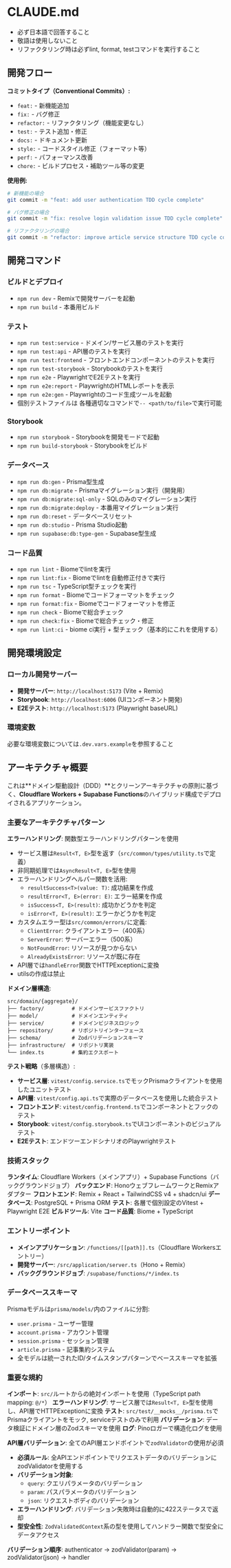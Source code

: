 # CLAUDE.md

- 必ず日本語で回答すること
- 敬語は使用しないこと
- リファクタリング時は必ずlint, format, testコマンドを実行すること

## 開発フロー

**コミットタイプ（Conventional Commits）:**

- `feat:` - 新機能追加
- `fix:` - バグ修正
- `refactor:` - リファクタリング（機能変更なし）
- `test:` - テスト追加・修正
- `docs:` - ドキュメント更新
- `style:` - コードスタイル修正（フォーマット等）
- `perf:` - パフォーマンス改善
- `chore:` - ビルドプロセス・補助ツール等の変更

**使用例:**

```bash
# 新機能の場合
git commit -m "feat: add user authentication TDD cycle complete"

# バグ修正の場合
git commit -m "fix: resolve login validation issue TDD cycle complete"

# リファクタリングの場合
git commit -m "refactor: improve article service structure TDD cycle complete"
```

## 開発コマンド

### ビルドとデプロイ

- `npm run dev` - Remixで開発サーバーを起動
- `npm run build` - 本番用ビルド

### テスト

- `npm run test:service` - ドメイン/サービス層のテストを実行
- `npm run test:api` - API層のテストを実行
- `npm run test:frontend` - フロントエンドコンポーネントのテストを実行
- `npm run test-storybook` - Storybookのテストを実行
- `npm run e2e` - PlaywrightでE2Eテストを実行
- `npm run e2e:report` - PlaywrightのHTMLレポートを表示
- `npm run e2e:gen` - Playwrightのコード生成ツールを起動
- 個別テストファイルは 各種適切なコマンドで`-- <path/to/file>`で実行可能

### Storybook

- `npm run storybook` - Storybookを開発モードで起動
- `npm run build-storybook` - Storybookをビルド

### データベース

- `npm run db:gen` - Prisma型生成
- `npm run db:migrate` - Prismaマイグレーション実行（開発用）
- `npm run db:migrate:sql-only` - SQLのみのマイグレーション実行
- `npm run db:migrate:deploy` - 本番用マイグレーション実行
- `npm run db:reset` - データベースリセット
- `npm run db:studio` - Prisma Studio起動
- `npm run supabase:db:type-gen` - Supabase型生成

### コード品質

- `npm run lint` - Biomeでlintを実行
- `npm run lint:fix` - Biomeでlintを自動修正付きで実行
- `npm run tsc` - TypeScript型チェックを実行
- `npm run format` - Biomeでコードフォーマットをチェック
- `npm run format:fix` - Biomeでコードフォーマットを修正
- `npm run check` - Biomeで総合チェック
- `npm run check:fix` - Biomeで総合チェック・修正
- `npm run lint:ci` - biome ci実行 + 型チェック（基本的にこれを使用する）

## 開発環境設定

### ローカル開発サーバー

- **開発サーバー**: `http://localhost:5173` (Vite + Remix)
- **Storybook**: `http://localhost:6006` (UIコンポーネント開発)
- **E2Eテスト**: `http://localhost:5173` (Playwright baseURL)

### 環境変数

必要な環境変数については`.dev.vars.example`を参照すること

## アーキテクチャ概要

これは**ドメイン駆動設計（DDD）**とクリーンアーキテクチャの原則に基づく、**Cloudflare Workers + Supabase Functions**のハイブリッド構成でデプロイされるアプリケーション。

### 主要なアーキテクチャパターン

**エラーハンドリング**: 関数型エラーハンドリングパターンを使用

- サービス層は`Result<T, E>`型を返す（`src/common/types/utility.ts`で定義）
- 非同期処理では`AsyncResult<T, E>`型を使用
- エラーハンドリングヘルパー関数を活用:
  - `resultSuccess<T>(value: T)`: 成功結果を作成
  - `resultError<T, E>(error: E)`: エラー結果を作成
  - `isSuccess<T, E>(result)`: 成功かどうかを判定
  - `isError<T, E>(result)`: エラーかどうかを判定
- カスタムエラー型は`src/common/errors/`に定義:
  - `ClientError`: クライアントエラー（400系）
  - `ServerError`: サーバーエラー（500系）
  - `NotFoundError`: リソースが見つからない
  - `AlreadyExistsError`: リソースが既に存在
- API層では`handleError`関数でHTTPExceptionに変換
- utilsの作成は禁止

**ドメイン層構造**:

```
src/domain/{aggregate}/
├── factory/         # ドメインサービスファクトリ
├── model/           # ドメインエンティティ
├── service/         # ドメインビジネスロジック
├── repository/      # リポジトリインターフェース
├── schema/          # Zodバリデーションスキーマ
├── infrastructure/  # リポジトリ実装
└── index.ts         # 集約エクスポート
```

**テスト戦略**（多層構造）:

- **サービス層**: `vitest/config.service.ts`でモックPrismaクライアントを使用したユニットテスト
- **API層**: `vitest/config.api.ts`で実際のデータベースを使用した統合テスト
- **フロントエンド**: `vitest/config.frontend.ts`でコンポーネントとフックのテスト
- **Storybook**: `vitest/config.storybook.ts`でUIコンポーネントのビジュアルテスト
- **E2Eテスト**: エンドツーエンドシナリオのPlaywrightテスト

### 技術スタック

**ランタイム**: Cloudflare Workers（メインアプリ）+ Supabase Functions（バックグラウンドジョブ）
**バックエンド**: HonoウェブフレームワークとRemixアダプター
**フロントエンド**: Remix + React + TailwindCSS v4 + shadcn/ui
**データベース**: PostgreSQL + Prisma ORM
**テスト**: 各層で個別設定のVitest + Playwright E2E
**ビルドツール**: Vite
**コード品質**: Biome + TypeScript

### エントリーポイント

- **メインアプリケーション**: `/functions/[[path]].ts`（Cloudflare Workersエントリー）
- **開発サーバー**: `/src/application/server.ts`（Hono + Remix）
- **バックグラウンドジョブ**: `/supabase/functions/*/index.ts`

### データベーススキーマ

Prismaモデルは`prisma/models/`内のファイルに分割:

- `user.prisma` - ユーザー管理
- `account.prisma` - アカウント管理
- `session.prisma` - セッション管理
- `article.prisma` - 記事集約システム
- 全モデルは統一されたID/タイムスタンプパターンでベーススキーマを拡張

### 重要な規約

**インポート**: `src/`ルートからの絶対インポートを使用（TypeScript path mapping: `@/*`）
**エラーハンドリング**: サービス層では`Result<T, E>`型を使用し、API層でHTTPExceptionに変換
**テスト**: `src/test/__mocks__/prisma.ts`でPrismaクライアントをモック, serviceテストのみで利用
**バリデーション**: データ検証にドメイン層のZodスキーマを使用
**ログ**: Pinoロガーで構造化ログを使用

**API層バリデーション**: 全てのAPI層エンドポイントで`zodValidator`の使用が必須

- **必須ルール**: 全APIエンドポイントでリクエストデータのバリデーションにzodValidatorを使用する
- **バリデーション対象**: 
  - `query`: クエリパラメータのバリデーション
  - `param`: パスパラメータのバリデーション  
  - `json`: リクエストボディのバリデーション
- **エラーハンドリング**: バリデーション失敗時は自動的に422ステータスで返却
- **型安全性**: `ZodValidatedContext`系の型を使用してハンドラー関数で型安全にデータアクセス

**バリデーション順序**: authenticator → zodValidator(param) → zodValidator(json) → handler
